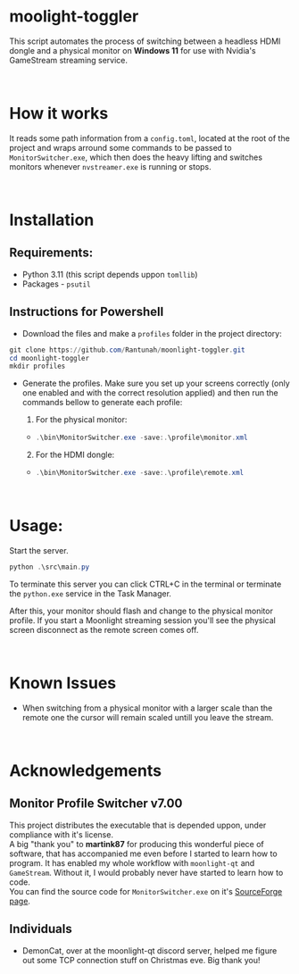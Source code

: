 # moolight-toggler
This script automates the process of switching between a headless HDMI dongle and a physical monitor on **Windows 11** for use with Nvidia's GameStream streaming service. 
  
&nbsp;

# How it works
It reads some path information from a `config.toml`, located at the root of the project and wraps arround some commands to be passed to `MonitorSwitcher.exe`, which then does the heavy lifting and switches monitors whenever `nvstreamer.exe` is running or stops.

&nbsp;

# Installation
## Requirements:
* Python 3.11 (this script depends uppon `tomllib`)
* Packages - `psutil`
## Instructions for **Powershell**
* Download the files and make a `profiles` folder in the project directory: 
```powershell
git clone https://github.com/Rantunah/moonlight-toggler.git
cd moonlight-toggler
mkdir profiles
```
* Generate the profiles. Make sure you set up your screens correctly (only one enabled and with the correct resolution applied) and then run the commands bellow to generate each profile:

  1. For the physical monitor:
  * ```powershell
    .\bin\MonitorSwitcher.exe -save:.\profile\monitor.xml
    ```
  2. For the HDMI dongle: 
  * ```powershell
    .\bin\MonitorSwitcher.exe -save:.\profile\remote.xml
    ```

&nbsp;

# Usage:
Start the server.
```powershell 
python .\src\main.py
```
To terminate this server you can click CTRL+C in the terminal or terminate the `python.exe` service in the Task Manager.  

After this, your monitor should flash and change to the physical monitor profile.
If you start a Moonlight streaming session you'll see the physical screen disconnect as the remote screen comes off.

&nbsp;

# Known Issues
* When switching from a physical monitor with a larger scale than the remote one the cursor will remain scaled untill you leave the stream.

&nbsp;

# Acknowledgements
## Monitor Profile Switcher v7.00
This project distributes the executable that is depended uppon, under compliance with it's license.  
A big "thank you" to **martink87** for producing this wonderful piece of software, that has accompanied me even before I started to learn how to program. It has enabled my whole workflow with `moonlight-qt` and `GameStream`. Without it, I would probably never have started to learn how to code.  
You can find the source code for `MonitorSwitcher.exe` on it's [SourceForge page](https://sourceforge.net/projects/monitorswitcher).

## Individuals
* DemonCat, over at the moonlight-qt discord server, helped me figure out some TCP connection stuff on Christmas eve. Big thank you!